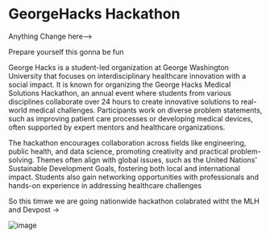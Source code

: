 # GeorgeHacks Hackathon

Anything Change here-->

Prepare yourself this gonna be fun

George Hacks is a student-led organization at George Washington University that focuses on interdisciplinary healthcare innovation with a social impact. It is known for organizing the George Hacks Medical Solutions Hackathon, an annual event where students from various disciplines collaborate over 24 hours to create innovative solutions to real-world medical challenges. Participants work on diverse problem statements, such as improving patient care processes or developing medical devices, often supported by expert mentors and healthcare organizations.

The hackathon encourages collaboration across fields like engineering, public health, and data science, promoting creativity and practical problem-solving. Themes often align with global issues, such as the United Nations’ Sustainable Development Goals, fostering both local and international impact. Students also gain networking opportunities with professionals and hands-on experience in addressing healthcare challenges

So this timwe we are going nationwide hackathon colabrated witht the MLH and Devpost -> 

![image](https://github.com/user-attachments/assets/6c0835c4-4128-444c-a55a-ccb56567e8fa)


